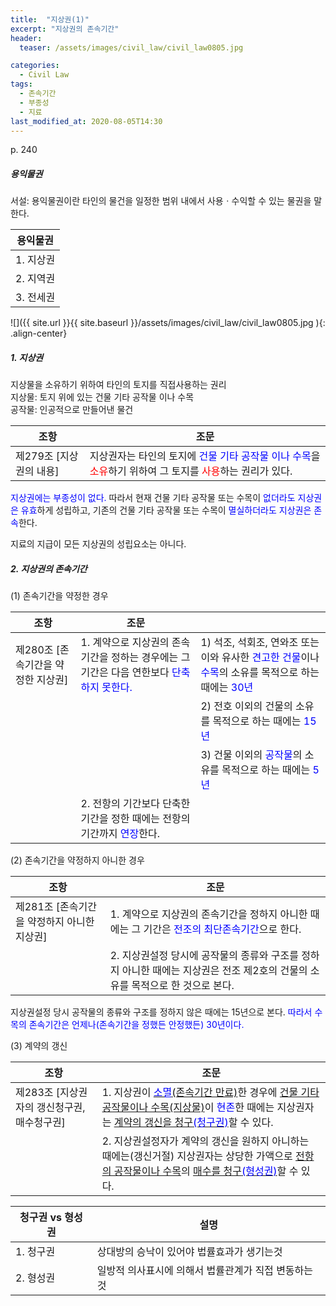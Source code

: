 ```yaml
---
title:  "지상권(1)"
excerpt: "지상권의 존속기간"
header:
  teaser: /assets/images/civil_law/civil_law0805.jpg

categories:
  - Civil Law
tags:
  - 존속기간
  - 부종성
  - 지료
last_modified_at: 2020-08-05T14:30
---
```

p. 240  
##### 용익물권    
서설: 용익물권이란 타인의 물건을 일정한 범위 내에서 사용ㆍ수익할 수 있는 물권을 말한다.  

|	<center>용익물권</center>			|
| :-------------------------------------------	|
| 1. 지상권					|
| 2. 지역권					|
| 3. 전세권					|


![]({{ site.url }}{{ site.baseurl }}/assets/images/civil_law/civil_law0805.jpg   ){: .align-center} 


##### 1. 지상권  
지상물을 소유하기 위하여 타인의 토지를 직접사용하는 권리  
지상물: 토지 위에 있는 건물 기타 공작물 이나 수목  
공작물: 인공적으로 만들어낸 물건  

|	<center>조항</center>			|		<center>조문</center>		|
| :-------------------------------------------	| :-------------------------------------------	|
| 제279조 [지상권의 내용]			 	| 지상권자는 타인의 토지에 <span style="color:blue">건물 기타 공작물 이나 수목</span>을 <span style="color:red">소유</span>하기 위하여 그 토지를 <span style="color:red">사용</span>하는 권리가 있다.	|

<span style="color:blue">지상권에는 부종성이 없다.</span> 따라서 현재 건물 기타 공작물 또는 수목이 <span style="color:blue">없더라도 지상권은 유효</span>하게 성립하고, 기존의 건물 기타 공작물 또는 수목이 <span style="color:blue">멸실하더라도 지상권은 존속</span>한다.  

지료의 지급이 모든 지상권의 성립요소는 아니다.  

##### 2. 지상권의 존속기간  
(1) 존속기간을 약정한 경우  

|	<center>조항</center>			|		<center>조문</center>		|						|
| :-------------------------------------------	| :-------------------------------------------	|:-------------------------------------------	|
| 제280조 [존속기간을 약정한 지상권]		 	| 1. 계약으로 지상권의 존속기간을 정하는 경우에는 그 기간은 다음 연한보다 <span style="color:blue">단축하지 못한다.</span>	| 1) 석조, 석회조, 연와조 또는 이와 유사한 <span style="color:blue">견고한 건물</span>이나 <span style="color:blue">수목</span>의 소유를 목적으로 하는 때에는 <span style="color:blue">30년</span>	|
|						|												| 2) 전호 이외의 건물의 소유를 목적으로 하는 때에는 <span style="color:blue">15년</span>	|
|						|												| 3) 건물 이외의 <span style="color:blue">공작물</span>의 소유를 목적으로 하는 때에는 <span style="color:blue">5년</span>	|
|						| 2. 전항의 기간보다 단축한 기간을 정한 때에는 전항의 기간까지 <span style="color:blue">연장</span>한다.												| |

(2) 존속기간을 약정하지 아니한 경우  

|	<center>조항</center>			|		<center>조문</center>		|
| :-------------------------------------------	| :-------------------------------------------	|
| 제281조 [존속기간을 약정하지 아니한 지상권]		 	| 1. 계약으로 지상권의 존속기간을 정하지 아니한 때에는 그 기간은 <span style="color:blue">전조의 최단존속기간</span>으로 한다.	|
|					 	| 2. 지상권설정 당시에 공작물의 종류와 구조를 정하지 아니한 때에는 지상권은 전조 제2호의 건물의 소유를 목적으로 한 것으로 본다.	|

지상권설정 당시 공작물의 종류와 구조를 정하지 않은 때에는 15년으로 본다. <span style="color:blue">따라서 수목의 존속기간은 언제나(존속기간을 정했든 안정했든) 30년이다.</span>  


(3) 계약의 갱신  

|	<center>조항</center>			|		<center>조문</center>		|
| :-------------------------------------------	| :-------------------------------------------	|
| 제283조 [지상권자의 갱신청구권, 매수청구권]		 	| 1. 지상권이 <u><span style="color:blue">소멸</span>(존속기간 만료)</u>한 경우에 <u>건물 기타 공작물이나 수목(지상물)</u>이 <span style="color:blue">현존</span>한 때에는 지상권자는 <u>계약의 갱신을 청구<span style="color:blue">(청구권)</span></u>할 수 있다.	|
|					 	| 2. 지상권설정자가 계약의 갱신을 원하지 아니하는 때에는(갱신거절) 지상권자는 상당한 가액으로 <u>전항의 공작물이나 수목</u>의 <u>매수를 청구<span style="color:blue">(형성권)</span></u>할 수 있다.	|

 
|	<center>청구권 vs 형성권</center>		|		<center>설명</center>		|
| :-------------------------------------------	| :-------------------------------------------	|
| 1. 청구권				 	| 상대방의 승낙이 있어야 법률효과가 생기는것			|
| 2. 형성권				 	| 일방적 의사표시에 의해서 법률관계가 직접 변동하는것		|


